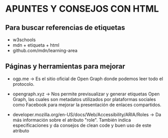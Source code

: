 # APUNTES Y CONSEJOS CON HTML
## Para buscar referencias de etiquetas
- w3schools
- mdn + etiqueta + html 
- github.com/mdn/learning-area

## Páginas y herramientas para mejorar
- ogp.me -> Es el sitio oficial de Open Graph donde podemos leer todo el protocolo.

- opengraph.xyz -> Nos permite previsualizar y generar etiquetas Open Graph, las cuales son metadatos utilizados por plataformas sociales como Facebook para mejorar la presentación de enlaces compartidos.

- developer.mozilla.org/en-US/docs/Web/Accessibility/ARIA/Roles -> Da más información sobre el atributo "role". También indica especificaciones y da consejos de clean code y buen uso de este atributo